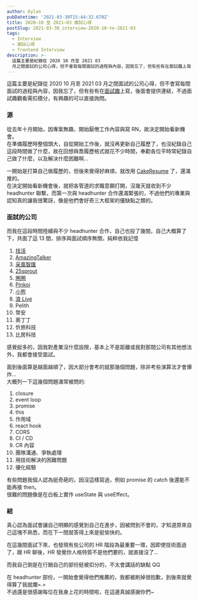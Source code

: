 ```yaml
---
author: Dylan
pubDatetime: '2021-03-30T15:44:32.670Z'
title: 2020–10 至 2021–03 面試心得
postSlug: 2021-03-30_interview-2020-10-to-2021-03
tags:
  - Interview
  - 面試心得
  - frontend Interview
description: >-
  這篇主要是紀錄從 2020 10 月至 2021 03
  月之間面試的公司心得，但不會寫每間面試的過程與內容，因我忘了，但有些有在面試趣上寫，後面會提供連結，不過面試趣觀看需扣積分，有興趣的可以直接詢問。
---
```


這篇主要是紀錄從 2020 10 月至 2021 03 月之間面試的公司心得，但不會寫每間面試的過程與內容，因我忘了，但有些有在[面試趣](https://interview.tw/)上寫，後面會提供連結，不過面試趣觀看需扣積分，有興趣的可以直接詢問。

### 源

從去年十月開始，因專案無趣，開始厭倦工作內容與寫 RN，故決定開始看新機會。  
在準備履歷時整個頭大，自從開始工作後，就沒再更新自己履歷了，也沒紀錄自己這段時間做了什麼，故在回想與喬履歷格式就花不少時間，奉勸各位平時常紀錄自己做了什麼，以及解決什麼困難啊…

一開始是打算自己做履歷的，但後來覺得好麻煩，就改用 [CakeResume](https://www.cakeresume.com/dashboard) 了，還滿推的。  
在決定開始看新機會後，就把各管道的求職意願打開，沒幾天就收到不少 headhunter 聯繫，而第一次與 headhunter 合作還滿緊張的，不過他們的專業與認知真的讓我很驚訝，像是他們會好奇三大框架的優缺點之類的。

### 面試的公司

而我在這段時間陸續與不少 headhunter 合作，自己也投了幾間，自己大概算了下，共面了這 13 間，排序與面試順序無關，純粹依我記憶

1.  [找活](https://interview.tw/i/5fabfeab4cadeb6fec3bf9ae)
2.  [AmazingTalker](https://interview.tw/i/5fac06771cf44163716513ca)
3.  [采風智匯](https://interview.tw/i/603e4e849b1fba57b0489f42)
4.  [25sprout](https://interview.tw/i/603f952950a6fa66d1446ef0)
5.  [圈圈](https://interview.tw/i/604e22691f7c166e6664d662)
6.  [Pinkoi](https://interview.tw/i/604f70f56ef58a407c485f73)
7.  [小熊](https://interview.tw/i/6057432d26882056c6113ade)
8.  [浪 Live](https://interview.tw/i/6058a778e6a3c028fc51215d)
9.  Pelith
10.  幣安
11.  奧丁丁
12.  忻旅科技
13.  比房科技

感覺挺多的，因我對產業沒什麼設限，基本上不是距離或我對那間公司有其他想法外，我都會接受面試。

面到後面算是越面越順了，因大部分會考的就那幾個問題，除非考些演算法才會爆炸…  
大概列一下這幾個問題滿常被問的:

1.  closure
2.  event loop
3.  promise
4.  this
5.  作用域
6.  react hook
7.  CORS
8.  CI / CD
9.  CR 內容
10.  團隊溝通、爭執處理
11.  用技術解決的困難問題
12.  優化經驗

有些問題我個人認為挺奇葩的，因沒這樣寫過，例如 promise 的 catch 後還能不能再接 then。  
很難的問題像是在白板上實作 useState 與 useEffect。

### 結

真心認為面試會讓自己明顯的感覺到自己在進步，因被問到不會的，才知道原來自己這塊不熟悉，而在下一間就答得上來是挺愉快的。

在這幾間面試下來，也發現有些公司的 HR 階段為最重要一環，因即使技術面過了，跟 HR 聊後，HR 發覺你人格特質不是他們要的，就直接沒了…

而我自己倒是在行銷自己的部份挺被扣分的，不太會講話的缺點 QQ

在 headhunter 部份，一開始會覺得他們推薦的，我都被刷掉很抱歉，到後來就覺得算了我就爛=.=  
不過還是很感謝每位在我身上花的時間啦，在這邊真誠感謝你們~